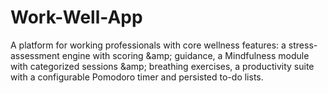 # Work-Well-App
A platform for working professionals with core wellness features: a stress-assessment engine with scoring \&amp; guidance, a Mindfulness module with categorized sessions \&amp; breathing exercises, a productivity suite with a configurable Pomodoro timer and persisted to-do lists.
